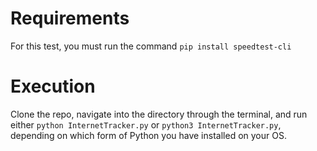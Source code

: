 # Requirements

For this test, you must run the command ```pip install speedtest-cli```

# Execution

Clone the repo, navigate into the directory through the terminal, and run either ```python InternetTracker.py``` or ```python3 InternetTracker.py```, depending on which form of Python you have installed on your OS.
